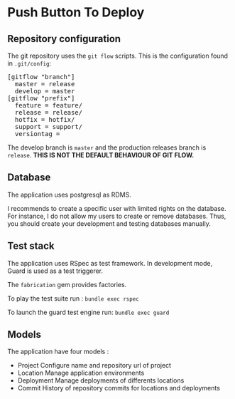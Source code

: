 # Push Button To Deploy

## Repository configuration

The git repository uses the `git flow` scripts. This is the configuration found in `.git/config`:

<pre>
[gitflow "branch"]
  master = release
  develop = master
[gitflow "prefix"]
  feature = feature/
  release = release/
  hotfix = hotfix/
  support = support/
  versiontag =
</pre>

The develop branch is `master` and the production releases branch is `release`. **THIS IS NOT THE DEFAULT BEHAVIOUR OF GIT FLOW.**

## Database

The application uses postgresql as RDMS.

I recommends to create a specific user with limited rights on the database. For instance, I do not allow my users to create or remove databases.
Thus, you should create your development and testing databases manually.

## Test stack

The application uses RSpec as test framework. In development mode, Guard is used as a test triggerer.

The `fabrication` gem provides factories.

To play the test suite run : `bundle exec rspec`

To launch the guard test engine run: `bundle exec guard`

## Models

The application have four models :
* Project
  Configure name and repository url of project
* Location
  Manage application environments
* Deployment
  Manage deployments of differents locations
* Commit
  History of repository commits for locations and deployments
